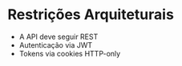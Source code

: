 # Restrições Arquiteturais

- A API deve seguir REST
- Autenticação via JWT
- Tokens via cookies HTTP-only